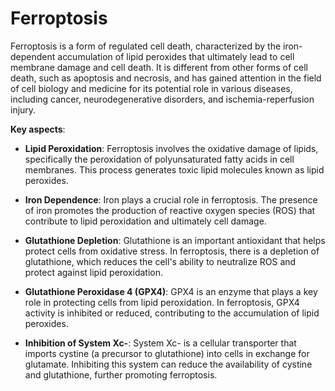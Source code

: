 # Ferroptosis

Ferroptosis is a form of regulated cell death, characterized by the iron-dependent accumulation of lipid peroxides that ultimately lead to cell membrane damage and cell death. It is different from other forms of cell death, such as apoptosis and necrosis, and has gained attention in the field of cell biology and medicine for its potential role in various diseases, including cancer, neurodegenerative disorders, and ischemia-reperfusion injury.

**Key aspects**:

* **Lipid Peroxidation**: Ferroptosis involves the oxidative damage of lipids, specifically the peroxidation of polyunsaturated fatty acids in cell membranes. This process generates toxic lipid molecules known as lipid peroxides.

* **Iron Dependence**: Iron plays a crucial role in ferroptosis. The presence of iron promotes the production of reactive oxygen species (ROS) that contribute to lipid peroxidation and ultimately cell damage.

* **Glutathione Depletion**: Glutathione is an important antioxidant that helps protect cells from oxidative stress. In ferroptosis, there is a depletion of glutathione, which reduces the cell's ability to neutralize ROS and protect against lipid peroxidation.

* **Glutathione Peroxidase 4 (GPX4)**: GPX4 is an enzyme that plays a key role in protecting cells from lipid peroxidation. In ferroptosis, GPX4 activity is inhibited or reduced, contributing to the accumulation of lipid peroxides.

* **Inhibition of System Xc-**: System Xc- is a cellular transporter that imports cystine (a precursor to glutathione) into cells in exchange for glutamate. Inhibiting this system can reduce the availability of cystine and glutathione, further promoting ferroptosis.
